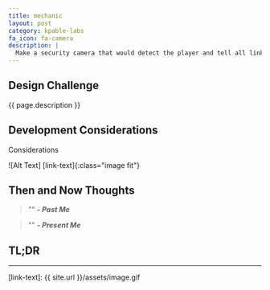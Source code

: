 ```yaml
---
title: mechanic
layout: post
category: kpable-labs
fa_icon: fa-camera
description: |
  Make a security camera that would detect the player and tell all linked turrets to start shooting. 
---
```


## Design Challenge

{{ page.description }}

## Development Considerations

Considerations


![Alt Text] [link-text]{:class="image fit"}

<!--excerpt_end-->

## Then and Now Thoughts

> "" 
**_- Past Me_**

> "" 
**_- Present Me_**

## TL;DR

---





[link-text]:            {{ site.url }}/assets/image.gif

[Script.cs]:       https://github.com/Kpable/